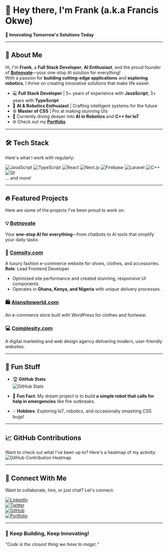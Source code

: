 # 👋 Hey there, I'm Frank (a.k.a Francis Okwe)  
**🚀 Innovating Tomorrow's Solutions Today**  

---

## 🌟 About Me  
Hi, I'm **Frank**, a **Full Stack Developer**, **AI Enthusiast**, and the proud founder of **[Botnovate](https://chat.fio.com.ng)**—your one-stop AI solution for everything!  
With a passion for **building cutting-edge applications** and **exploring robotics**, I thrive on creating innovative solutions that make life easier.  

- 💻 **Full Stack Developer** | 5+ years of experience with **JavaScript**, 3+ years with **TypeScript**  
- 🤖 **AI & Robotics Enthusiast** | Crafting intelligent systems for the future  
- ⚙️ **Master of CSS** | Pro at making stunning UIs  
- 🌱 Currently diving deeper into **AI in Robotics** and **C++ for IoT**  
- 🌐 Check out my **[Portfolio](https://frankrobotics.fio.com.ng)**  

---

## 🛠️ Tech Stack  
Here's what I work with regularly:  

![JavaScript](https://img.shields.io/badge/JavaScript-323330?style=for-the-badge&logo=javascript&logoColor=F7DF1E)  ![TypeScript](https://img.shields.io/badge/TypeScript-007ACC?style=for-the-badge&logo=typescript&logoColor=white)  ![React](https://img.shields.io/badge/React-20232A?style=for-the-badge&logo=react&logoColor=61DAFB) ![Next.js](https://img.shields.io/badge/Next.js-000000?style=for-the-badge&logo=next.js&logoColor=white)  ![Firebase](https://img.shields.io/badge/Firebase-FFCA28?style=for-the-badge&logo=firebase&logoColor=black)  ![Laravel](https://img.shields.io/badge/Laravel-FF2D20?style=for-the-badge&logo=laravel&logoColor=white)  ![C++](https://img.shields.io/badge/C++-00599C?style=for-the-badge&logo=cplusplus&logoColor=white)  ![Qt](https://img.shields.io/badge/Qt-41CD52?style=for-the-badge&logo=qt&logoColor=white)  
... and more!  

---

## 🔥 Featured Projects  
Here are some of the projects I've been proud to work on:  

### 💡 [**Botnovate**](https://chat.fio.com.ng)  
Your **one-stop AI for everything**—from chatbots to AI tools that simplify your daily tasks.  

### 🛒 [**Comsity.com**](https://comsity.com)  
A luxury fashion e-commerce website for shoes, clothes, and accessories.  
**Role**: Lead Frontend Developer  
- Optimized site performance and created stunning, responsive UI components.  
- Operates in **Ghana, Kenya, and Nigeria** with unique delivery processes.  

### 🛍️ [**Alansitoworld.com**](https://alansitoworld.com)  
An e-commerce store built with WordPress for clothes and footwear.  

### 💻 [**Complesity.com**](https://complesity.com)  
A digital marketing and web design agency delivering modern, user-friendly websites.  

---

## 🎉 Fun Stuff  
- 🏆 **GitHub Stats**  
![GitHub Stats](https://github-readme-stats.vercel.app/api?username=yourusername&show_icons=true&theme=radical)  

- 🌱 **Fun Fact**: My dream project is to build **a simple robot that calls for help in emergencies** like fire outbreaks.  
- 💡 **Hobbies**: Exploring IoT, robotics, and occasionally smashing CSS bugs!  

---

## 📈 GitHub Contributions  
Want to check out what I've been up to? Here's a heatmap of my activity:  
![GitHub Contribution Heatmap](https://github-readme-streak-stats.herokuapp.com/?user=frankrobotics&theme=radical)  

---

## 🤝 Connect With Me  
Want to collaborate, hire, or just chat? Let's connect:  

[![LinkedIn](https://img.shields.io/badge/LinkedIn-0077B5?style=for-the-badge&logo=linkedin&logoColor=white)](https://linkedin.com/in/francisokwe)  
[![Twitter](https://img.shields.io/badge/Twitter-1DA1F2?style=for-the-badge&logo=twitter&logoColor=white)](https://twitter.com/frankrobotics)  
[![GitHub](https://img.shields.io/badge/GitHub-100000?style=for-the-badge&logo=github&logoColor=white)](https://github.com/frankrobotics)  
[![Portfolio](https://img.shields.io/badge/Portfolio-000000?style=for-the-badge&logo=vercel&logoColor=white)](https://frankrobotics.fio.com.ng)  

---

### 🚀 Keep Building, Keep Innovating!  
*"Code is the closest thing we have to magic."*  
